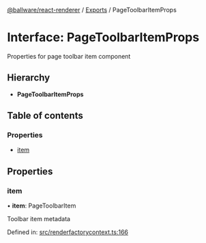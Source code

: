 [@ballware/react-renderer](../README.md) / [Exports](../modules.md) / PageToolbarItemProps

# Interface: PageToolbarItemProps

Properties for page toolbar item component

## Hierarchy

* **PageToolbarItemProps**

## Table of contents

### Properties

- [item](pagetoolbaritemprops.md#item)

## Properties

### item

• **item**: PageToolbarItem

Toolbar item metadata

Defined in: [src/renderfactorycontext.ts:166](https://github.com/frankball/ballware-react-renderer/blob/0e29664/src/renderfactorycontext.ts#L166)
